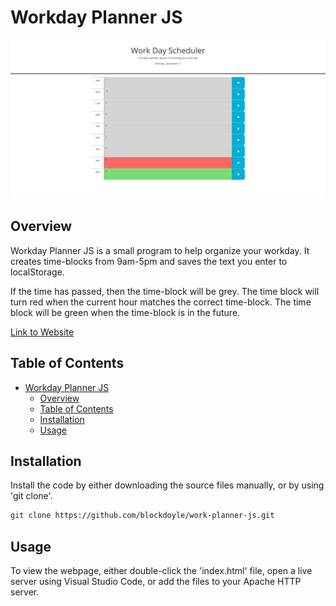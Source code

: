 # Workday Planner JS

![Overview Image](./overview-sc.png)

## Overview

Workday Planner JS is a small program to help organize your workday. It creates time-blocks from 9am-5pm and saves the text you enter to localStorage.

If the time has passed, then the time-block will be grey. The time block will turn red when the current hour matches the correct time-block. The time block will be green when the time-block is in the future.

[Link to Website](https://blockdoyle.github.io/work-planner-js/)

## Table of Contents

- [Workday Planner JS](#workday-planner-js)
  - [Overview](#overview)
  - [Table of Contents](#table-of-contents)
  - [Installation](#installation)
  - [Usage](#usage)

## Installation

Install the code by either downloading the source files manually, or by using 'git clone'.

```bash
git clone https://github.com/blockdoyle/work-planner-js.git
```

## Usage
To view the webpage, either double-click the 'index.html' file, open a live server using Visual Studio Code, or add the files to your Apache HTTP server.